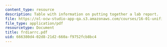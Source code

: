 ```yaml
---
content_type: resource
description: Table with information on putting together a lab report.
file: https://ol-ocw-studio-app-qa.s3.amazonaws.com/courses/16-01-unified-engineering-i-ii-iii-iv-fall-2005-spring-2006/666380d402d821d2660af9752fcb8bc4_frdiarrc.pdf
file_type: application/pdf
resourcetype: Document
title: frdiarrc.pdf
uid: 666380d4-02d8-21d2-660a-f9752fcb8bc4
---
```

